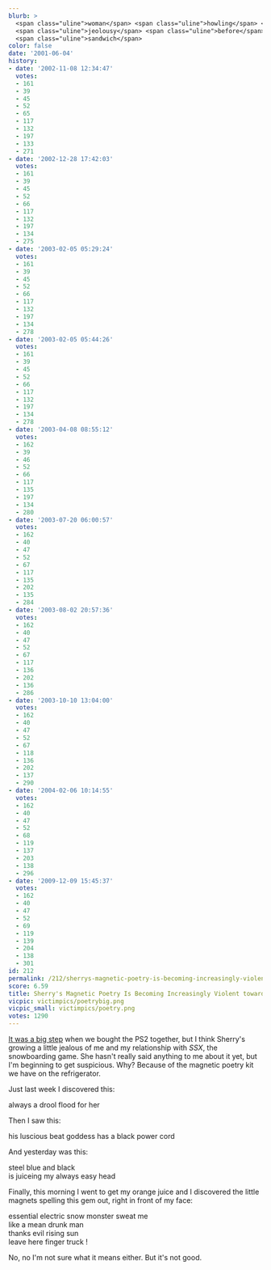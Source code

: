 ```yaml
---
blurb: >
  <span class="uline">woman</span> <span class="uline">howling</span> <span class="uline">electric</span>
  <span class="uline">jeolousy</span> <span class="uline">before</span> <span class="uline">my</span>
  <span class="uline">sandwich</span>
color: false
date: '2001-06-04'
history:
- date: '2002-11-08 12:34:47'
  votes:
  - 161
  - 39
  - 45
  - 52
  - 65
  - 117
  - 132
  - 197
  - 133
  - 271
- date: '2002-12-28 17:42:03'
  votes:
  - 161
  - 39
  - 45
  - 52
  - 66
  - 117
  - 132
  - 197
  - 134
  - 275
- date: '2003-02-05 05:29:24'
  votes:
  - 161
  - 39
  - 45
  - 52
  - 66
  - 117
  - 132
  - 197
  - 134
  - 278
- date: '2003-02-05 05:44:26'
  votes:
  - 161
  - 39
  - 45
  - 52
  - 66
  - 117
  - 132
  - 197
  - 134
  - 278
- date: '2003-04-08 08:55:12'
  votes:
  - 162
  - 39
  - 46
  - 52
  - 66
  - 117
  - 135
  - 197
  - 134
  - 280
- date: '2003-07-20 06:00:57'
  votes:
  - 162
  - 40
  - 47
  - 52
  - 67
  - 117
  - 135
  - 202
  - 135
  - 284
- date: '2003-08-02 20:57:36'
  votes:
  - 162
  - 40
  - 47
  - 52
  - 67
  - 117
  - 136
  - 202
  - 136
  - 286
- date: '2003-10-10 13:04:00'
  votes:
  - 162
  - 40
  - 47
  - 52
  - 67
  - 118
  - 136
  - 202
  - 137
  - 290
- date: '2004-02-06 10:14:55'
  votes:
  - 162
  - 40
  - 47
  - 52
  - 68
  - 119
  - 137
  - 203
  - 138
  - 296
- date: '2009-12-09 15:45:37'
  votes:
  - 162
  - 40
  - 47
  - 52
  - 69
  - 119
  - 139
  - 204
  - 138
  - 301
id: 212
permalink: /212/sherrys-magnetic-poetry-is-becoming-increasingly-violent-towards-our-ps2/
score: 6.59
title: Sherry's Magnetic Poetry Is Becoming Increasingly Violent towards Our PS2
vicpic: victimpics/poetrybig.png
vicpic_small: victimpics/poetry.png
votes: 1290
---
```


[It was a big step](@/victim/180.md) when we bought the PS2 together,
but I think Sherry's growing a little jealous of me and my relationship
with *SSX*, the snowboarding game. She hasn't really said anything to me
about it yet, but I'm beginning to get suspicious. Why? Because of the
magnetic poetry kit we have on the refrigerator.

Just last week I discovered this:

<span class="uline">always</span> <span class="uline">a</span> <span
class="uline">drool</span> <span class="uline">flood</span> <span
class="uline">for</span> <span class="uline">her</span>

Then I saw this:

<span class="uline">his</span> <span class="uline">luscious</span> <span
class="uline">beat</span> <span class="uline">goddess</span> <span
class="uline">has</span> <span class="uline">a</span> <span
class="uline">black</span> <span class="uline">power</span> <span
class="uline">cord</span>

And yesterday was this:

<span class="uline">steel</span> <span class="uline">blue</span> <span
class="uline">and</span> <span class="uline">black</span>  
 <span class="uline">is</span> <span class="uline">juice</span><span
class="uline">ing</span> <span class="uline">my</span> <span
class="uline">always</span> <span class="uline">easy</span> <span
class="uline">head</span>

Finally, this morning I went to get my orange juice and I discovered the
little magnets spelling this gem out, right in front of my face:

<span class="uline">essential</span> <span class="uline">electric</span>
<span class="uline">snow</span> <span class="uline">monster</span> <span
class="uline">sweat</span> <span class="uline">me</span>  
 <span class="uline">like</span> <span class="uline">a</span> <span
class="uline">mean</span> <span class="uline">drunk</span> <span
class="uline">man</span>  
 <span class="uline">thanks</span> <span class="uline">evil</span> <span
class="uline">rising</span> <span class="uline">sun</span>  
 <span class="uline">leave</span> <span class="uline">here</span> <span
class="uline">finger</span> <span class="uline">truck</span> <span
class="uline">!</span>

No, no I'm not sure what it means either. But it's not good.
